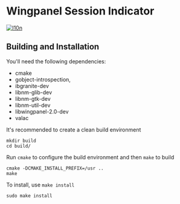 # Wingpanel Session Indicator
[![l10n](https://l10n.elementary.io/widgets/wingpanel/wingpanel-indicator-network/svg-badge.svg)](https://l10n.elementary.io/projects/wingpanel/wingpanel-indicator-network)

## Building and Installation

You'll need the following dependencies:

* cmake
* gobject-introspection,
* ibgranite-dev
* libnm-glib-dev
* libnm-gtk-dev
* libnm-util-dev
* libwingpanel-2.0-dev
* valac

It's recommended to create a clean build environment

    mkdir build
    cd build/
    
Run `cmake` to configure the build environment and then `make` to build

    cmake -DCMAKE_INSTALL_PREFIX=/usr ..
    make
    
To install, use `make install`

    sudo make install
